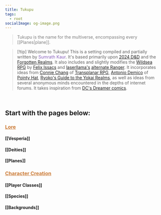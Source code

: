 ```yaml
---
title: Tukupu
tags:
  - root
socialImage: og-image.png
---
```


> <span style="color:rgb(125, 125, 125)">Tukupu is the name for the multiverse, encompassing every [[Planes|plane]]. </span>

> [!tip] Welcome to Tukupu!
> This is a setting compiled and partially written by <span style="color:rgb(134, 93, 187)">Sumrath Kaur</span>. It's based primarily upon [2024 D&D](https://www.dndbeyond.com/sources/dnd/free-rules) and the [Forgotten Realms](https://forgottenrealms.fandom.com/wiki/Main_Page). It also includes and slightly modifies the [Wildsea RPG](https://www.myth.works/en-ca/collections/the-wildsea-homepage) by [Felix Issacs](https://felixisaacs.itch.io/) and [laserllama's](https://www.gmbinder.com/profile/laserllama) [alternate Ranger](https://www.gmbinder.com/share/-M7iu19Af89SH2G_5RGa). It incorporates ideas from [Connie Chang](https://bsky.app/profile/byconniechang.bsky.social) of [Transplanar RPG](https://transplanarrpg.com/), [Antonio Demico](https://linktr.ee/antodemico) of [Pointy Hat](https://www.youtube.com/@pointyhatstudios), [Ryoko's Guide to the Yokai Realms](https://www.kickstarter.com/projects/dndshorts/ryokos-guide-to-the-yokai-realms-a-5e-tome), as well as ideas from several anonymous minds encountered in the depths of internet forums. It takes inspiration from [DC's Dreamer comics](https://dc.fandom.com/wiki/Nia_Nal_(Prime_Earth)). 

<br>

## Start with the pages below:
### <span style="color:rgb(203, 123, 55)"><u>Lore</u></span>
#### [[Vesperia]]
#### [[Deities]]
#### [[Planes]]
### <span style="color:rgb(203, 123, 55)"><u>Character Creation</u></span>
#### [[Player Classes]]
#### [[Species]]
#### [[Backgrounds]]

